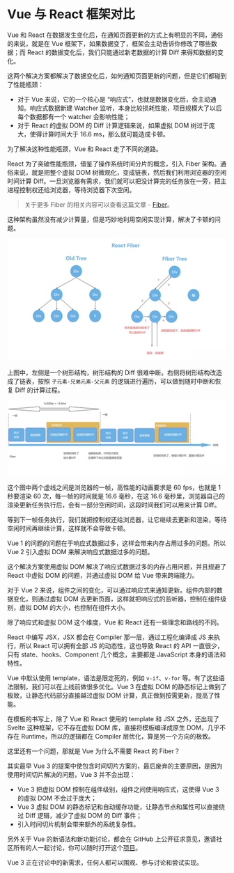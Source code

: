 # Vue 与 React 框架对比

Vue 和 React 在数据发生变化后，在通知页面更新的方式上有明显的不同，通俗的来说，就是在 Vue 框架下，如果数据变了，框架会主动告诉你修改了哪些数据；而 React  的数据变化后，我们只能通过新老数据的计算 Diff 来得知数据的变化。

这两个解决方案都解决了数据变化后，如何通知页面更新的问题，但是它们都碰到了性能瓶颈：

* 对于 Vue 来说，它的一个核心是 “响应式”，也就是数据变化后，会主动通知。响应式数据新建 Watcher 监听，本身比较损耗性能，项目规模大了以后每个数据都有一个 watcher 会影响性能；
* 对于 React 的虚拟 DOM 的 Diff 计算逻辑来说，如果虚拟 DOM 树过于庞大，使得计算时间大于 16.6 ms，那么就可能造成卡顿。

为了解决这种性能瓶颈，Vue 和 React 走了不同的道路。

React 为了突破性能瓶颈，借鉴了操作系统时间分片的概念，引入 Fiber 架构。通俗来说，就是把整个虚拟 DOM 树微观化，变成链表，然后我们利用浏览器的空闲时间计算 Diff。一旦浏览器有需求，我们就可以把没计算完的任务放在一旁，把主进程控制权还给浏览器，等待浏览器下次空闲。

> 关于更多 Fiber 的相关内容可以查看这篇文章 - [Fiber](https://www.yueluo.club/detail?articleId=614e625806388427e6578046)。

这种架构虽然没有减少计算量，但是巧妙地利用空闲实现计算，解决了卡顿的问题。


<img src="./images/fiber.png" />


上图中，左侧是一个树形结构，树形结构的 Diff 很难中断。右侧将树形结构改造成了链表，按照 `子元素-兄弟元素-父元素` 的逻辑进行遍历，可以做到随时中断和恢复 Diff 的计算过程。

<img src="./images/fiber_process.png" />

这个图中两个虚线之间是浏览器的一帧，高性能的动画要求是 60 fps，也就是 1 秒要渲染 60 次，每一帧的时间就是 16.6 毫秒，在这 16.6 毫秒里，浏览器自己的渲染更新任务执行后，会有一部分空闲时间，这段时间我们可以用来计算 Diff。

等到下一帧任务执行，我们就把控制权还给浏览器，让它继续去更新和渲染，等待空闲时间再继续计算，这样就不会导致卡顿。

Vue 1 的问题的问题在于响应式数据过多，这样会带来内存占用过多的问题。所以 Vue 2 引入虚拟 DOM 来解决响应式数据过多的问题。

这个解决方案使用虚拟 DOM 解决了响应式数据过多的内存占用问题，并且规避了 React 中虚拟 DOM 的问题，并通过虚拟 DOM 给 Vue 带来跨端能力。

对于 Vue 2 来说，组件之间的变化，可以通过响应式来通知更新。组件内部的数据变化，则通过虚拟 DOM 去更新页面，这样就把响应式的监听器，控制在组件级别，虚拟 DOM 的大小，也控制在组件大小。

除了响应式和虚拟 DOM 这个维度，Vue 和 React 还有一些理念和路线的不同。

React 中编写 JSX，JSX 都会在 Compiler 那一层，通过工程化编译成 JS 来执行，所以 React 可以拥有全部 JS 的动态性，这也导致 React 的 API 一直很少，只有 state、hooks、Component 几个概念，主要都是 JavaScript 本身的语法和特性。

Vue 中默认使用 template，语法是限定死的，例如 `v-if`、`v-for` 等。有了这些语法限制，我们可以在上线前做很多优化。Vue 3 在虚拟 DOM 的静态标记上做到了极致，让静态代码部分直接越过虚拟 DOM 计算，真正做到按需更新，提高了性能。

在模板的书写上，除了 Vue 和 React 使用的 template 和 JSX 之外，还出现了 Svelte 这种框架，它不存在虚拟 DOM 库，直接将模板编译成原生 DOM，几乎不存在 Runtime，所以的逻辑都在 Compiler 层优化，算是另一个方向的极致。



这里还有一个问题，那就是 Vue 为什么不需要 React 的 Fiber？

其实最早 Vue 3 的提案中使包含时间切片方案的，最后废弃的主要原因，是因为使用时间切片解决的问题，Vue 3 并不会出现：

* Vue 3 把虚拟 DOM 控制在组件级别，组件之间使用响应式，这使得 Vue 3 的虚拟 DOM 不会过于庞大；
* Vue 3 虚拟 DOM 的静态标记和自动缓存功能，让静态节点和属性可以直接绕过 Diff 逻辑，减少了虚拟 DOM 的 Diff 事件；
* 引入时间切片机制会带来额外的系统复杂性。



另外关于 Vue 的新语法和新功能讨论，都会在 GitHub 上公开征求意见，邀请社区所有的人一起讨论，你可以随时打开这个[项目](https://github.com/vuejs/rfcs)。

Vue 3 正在讨论中的新需求，任何人都可以围观、参与讨论和尝试实现。